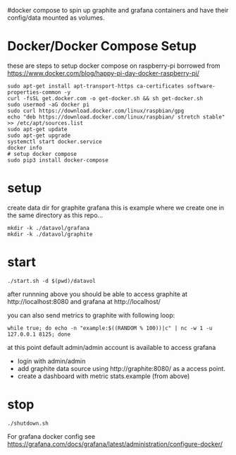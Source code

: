 #docker compose to spin up graphite and grafana containers and have their config/data mounted as volumes.



# Docker/Docker Compose Setup

these are steps to setup docker compose on raspberry-pi borrowed from https://www.docker.com/blog/happy-pi-day-docker-raspberry-pi/

```
sudo apt-get install apt-transport-https ca-certificates software-properties-common -y
curl -fsSL get.docker.com -o get-docker.sh && sh get-docker.sh
sudo usermod -aG docker pi
sudo curl https://download.docker.com/linux/raspbian/gpg
echo "deb https://download.docker.com/linux/raspbian/ stretch stable" >> /etc/apt/sources.list
sudo apt-get update
sudo apt-get upgrade
systemctl start docker.service
docker info
# setup docker compose
sudo pip3 install docker-compose
```


# setup
create data dir for graphite grafana this is example where we create one in the same directory as this repo...
```
mkdir -k ./datavol/grafana
mkdir -k ./datavol/graphite
```



# start
```
./start.sh -d $(pwd)/datavol
```
after runnning above you should be able to access graphite at http://localhost:8080 and grafana at http://localhost/

you can also send metrics to graphite with following loop:
```
while true; do echo -n "example:$((RANDOM % 100))|c" | nc -w 1 -u 127.0.0.1 8125; done
```


at this point default admin/admin account is available to access grafana 
 - login with admin/admin 
 - add graphite data source using http://graphite:8080/ as a access point.
 - create a dashboard with metric stats.example (from above)




# stop

```
./shutdown.sh
```


For grafana docker config see https://grafana.com/docs/grafana/latest/administration/configure-docker/


